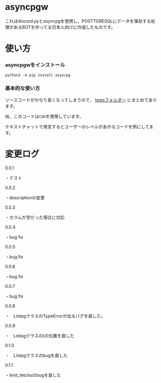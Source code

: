 # asyncpgw
これはdiscord.pyとasyncpgを使用し、POSTTGRESQLにデータを保存する処理があるBOTを作ってる日本人向けに作成したものです。


# 使い方

### asyncpgwをインストール
```
python3 -m pip install asyncpg
```

### 基本的な使い方

ソースコードがかなり長くなってしまうので、
[testsフォルダー](https://github.com/furimu1234/asyncpgw/tree/main/tests)
にまとめてあります。

尚、このコードは`COG`を使用しています。

テキストチャットで発言するとユーザーのレベルがあがるコードを例にしてます。


# 変更ログ

0.0.1

・テスト

0.0.2

・descriptionの変更

0.0.3

・カラムが空だった場合に対応

0.0.4

・bug fix

0.0.5

・bug fix

0.0.6

・bug fix

0.0.7

・bug fix

0.0.8

・　ListpgクラスのTypeErrorが出るバグを直した。

0.0.9

・　Listpgクラスの)の位置を直した

0.1.0

・　Listpgクラスのbugを直した

0.1.1

・limit_fetchsのbugを直した